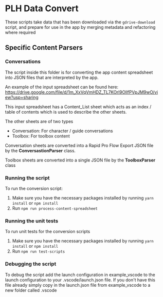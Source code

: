 # PLH Data Convert

These scripts take data that has been downloaded via the `gdrive-download` script,
and prepare for use in the app by merging metadata and refactoring where required

## Specific Content Parsers

### Conversations

The script inside this folder is for converting the app content spreadsheet into JSON files that are interpreted by the app.

An example of the input spreadsheet can be found here: https://drive.google.com/file/d/1m_XxVqVmHDZ_TL7KOrl9OIlfPVpJM9wO/view?usp=sharing

This input spreadsheet has a Content_List sheet which acts as an index / table of contents which is used to describe the other sheets.

The other sheets are of two types

- Conversation: For character / guide conversations
- Toolbox: For toolbox content

Conversation sheets are converted into a Rapid Pro Flow Export JSON file by the **ConversastionParser** class.

Toolbox sheets are converted into a single JSON file by the **ToolboxParser** class

### Running the script

To run the conversion script:

1. Make sure you have the necessary packages installed by running `yarn install` or `npm install`
2. Run `npm run process-content-spreadsheet`

### Running the unit tests

To run unit tests for the conversion scripts

1. Make sure you have the necessary packages installed by running `yarn install` or `npm install`
2. Run `npm run test-scripts`

### Debugging the script

To debug the script add the launch configuration in example_vscode to the launch configuration to your .vscode/launch.json file.
If you don't have this file already simply copy in the launch.json file from example_vscode to a new folder called .vscode
